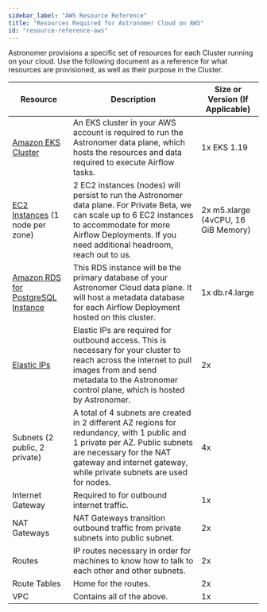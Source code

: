 ```yaml
---
sidebar_label: "AWS Resource Reference"
title: "Resources Required for Astronomer Cloud on AWS"
id: "resource-reference-aws"
---
```


Astronomer provisions a specific set of resources for each Cluster running on your cloud. Use the following document as a reference for what resources are provisioned, as well as their purpose in the Cluster.

| Resource                           | Description                                                                                                                                                                                                                     | Size or Version (If Applicable)                                                   |
| ---------------------------------- | ------------------------------------------------------------------------------------------------------------------------------------------------------------------------------------------------------------------------------- | --------------------------------- |
| [Amazon EKS Cluster](https://aws.amazon.com/eks)                 | An EKS cluster in your AWS account is required to run the Astronomer data plane, which hosts the resources and data required to execute Airflow tasks.                                                                          | 1x EKS 1.19                                                         |
| [EC2 Instances](https://aws.amazon.com/ec2/instance-types/) (1 node per zone)    | 2 EC2 instances (nodes) will persist to run the Astronomer data plane. For Private Beta, we can scale up to 6 EC2 instances to accommodate for more Airflow Deployments. If you need additional headroom, reach out to us.      | 2x m5.xlarge (4vCPU, 16 GiB Memory) |
| [Amazon RDS for PostgreSQL Instance](https://aws.amazon.com/rds/) | This RDS instance will be the primary database of your Astronomer Cloud data plane. It will host a metadata database for each Airflow Deployment hosted on this cluster.                                                        | 1x db.r4.large                        |
| [Elastic IPs](https://docs.aws.amazon.com/AWSEC2/latest/UserGuide/elastic-ip-addresses-eip.html)                        | Elastic IPs are required for outbound access. This is necessary for your cluster to reach across the internet to pull images from and send metadata to the Astronomer control plane, which is hosted by Astronomer.             | 2x                                |
| Subnets (2 public, 2 private)      | A total of 4 subnets are created in 2 different AZ regions for redundancy, with 1 public and 1 private per AZ. Public subnets are necessary for the NAT gateway and internet gateway, while private subnets are used for nodes. | 4x                                         |
| Internet Gateway                   | Required to for outbound internet traffic.                                                                                                                                                                                      | 1x                                         |
| NAT Gateways                       | NAT Gateways transition outbound traffic from private subnets into public subnet.                                                                                                                                               | 2x                                      |
| Routes                           | IP routes necessary in order for machines to know how to talk to each other and other subnets.                                                                                                                                  | 2x                                              |
| Route Tables                     | Home for the routes.                                                                                                                                                                                                            | 2x                                                                         |
| VPC                                | Contains all of the above.                                                                                                                                                                                                      | 1x                               |

